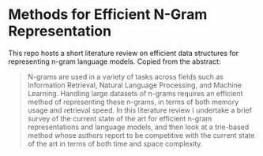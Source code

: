 # Methods for Efficient N-Gram Representation
This repo hosts a short literature review on efficient data structures for representing n-gram language models.
Copied from the abstract:
> N-grams are used in a variety of tasks across fields such as Information Retrieval, Natural Language Processing, and Machine Learning. Handling large datasets of n-grams requires an efficient method of representing these n-grams, in terms of both memory usage and retrieval speed. In this literature review I undertake a brief survey of the current state of the art for efficient n-gram representations and language models, and then look at a trie-based method whose authors report to be competitive with the current state of the art in terms of both time and space complexity.
